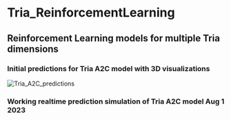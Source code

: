 # Tria_ReinforcementLearning
## Reinforcement Learning models for multiple Tria dimensions


### Initial predictions for Tria A2C model with 3D visualizations
![Tria_A2C_predictions](https://github.com/madhekar/Tria_ReinforcementLearning/assets/5007920/6619a391-02e6-4ee4-86d0-28a6b5bde42f)


### Working realtime prediction simulation of Tria A2C model Aug 1 2023
                                                                                        